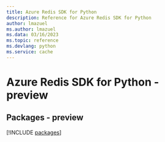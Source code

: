 ```yaml
---
title: Azure Redis SDK for Python
description: Reference for Azure Redis SDK for Python
author: lmazuel
ms.author: lmazuel
ms.data: 03/16/2023
ms.topic: reference
ms.devlang: python
ms.service: cache
---
```

# Azure Redis SDK for Python - preview
## Packages - preview
[!INCLUDE [packages](redis-index.md)]